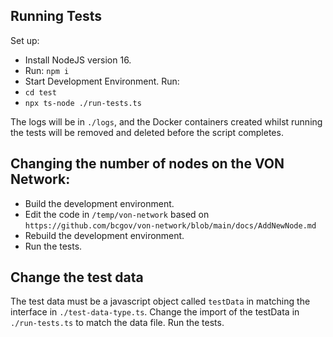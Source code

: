 ## Running Tests

Set up:
- Install NodeJS version 16.
- Run: `npm i`
- Start Development Environment.
  Run:
- `cd test`
- `npx ts-node ./run-tests.ts`

The logs will be in `./logs`, and the Docker containers created whilst running the tests will be removed and deleted before the script completes.

## Changing the number of nodes on the VON Network:

- Build the development environment.
- Edit the code in `/temp/von-network` based on `https://github.com/bcgov/von-network/blob/main/docs/AddNewNode.md`
- Rebuild the development environment.
- Run the tests.

## Change the test data

The test data must be a javascript object called `testData` in matching the interface in `./test-data-type.ts`.
Change the import of the testData in `./run-tests.ts` to match the data file.
Run the tests.
